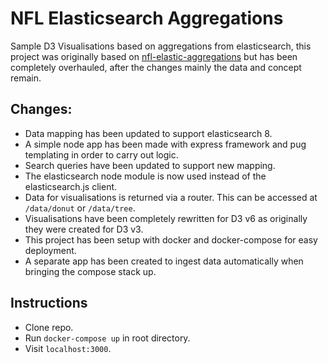 # NFL Elasticsearch Aggregations

Sample D3 Visualisations based on aggregations from elasticsearch, this project was originally based on [nfl-elastic-aggregations](https://github.com/stormpython/nfl-elastic-aggregations) but has been completely overhauled, after the changes mainly the data and concept remain.

## Changes:

- Data mapping has been updated to support elasticsearch 8.
- A simple node app has been made with express framework and pug templating in order to carry out logic.
- Search queries have been updated to support new mapping.
- The elasticsearch node module is now used instead of the elasticsearch.js client.
- Data for visualisations is returned via a router. This can be accessed at `/data/donut` or `/data/tree`.
- Visualisations have been completely rewritten for D3 v6 as originally they were created for D3 v3.
- This project has been setup with docker and docker-compose for easy deployment.
- A separate app has been created to ingest data automatically when bringing the compose stack up.

## Instructions
- Clone repo.
- Run `docker-compose up` in root directory.
- Visit `localhost:3000`.

